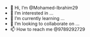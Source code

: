 - 👋 Hi, I’m @Mohamed-Ibrahim29
- 👀 I’m interested in ...
- 🌱 I’m currently learning ...
- 💞️ I’m looking to collaborate on ...
- 📫 How to reach me @9789292729

<!---
Mohamed-Ibrahim29/Mohamed-Ibrahim29 is a ✨ special ✨ repository because its `README.md` (this file) appears on your GitHub profile.
You can click the Preview link to take a look at your changes.
--->
